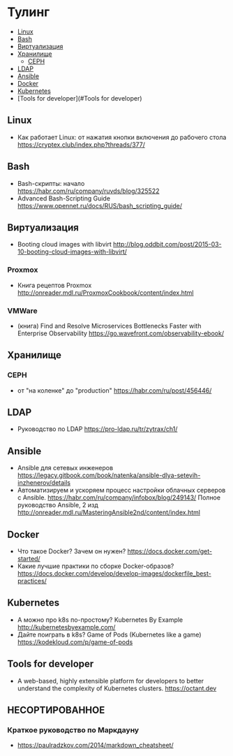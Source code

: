 # Тулинг

- [Linux](#Linux)
- [Bash](#Bash)
- [Виртуализация](#Виртуализация)
- [Хранилище](#Хранилище)
  - [CEPH](#CEPH)
- [LDAP](#LDAP)
- [Ansible](#Ansible)
- [Docker](#Docker)
- [Kubernetes](#Kubernetes)
- [Tools for developer](#Tools for developer)

## Linux
 - Как работает Linux: от нажатия кнопки включения до рабочего стола https://cryptex.club/index.php?threads/377/

## Bash
 - Bash-скрипты: начало https://habr.com/ru/company/ruvds/blog/325522
 - Advanced Bash-Scripting Guide https://www.opennet.ru/docs/RUS/bash_scripting_guide/

## Виртуализация
 - Booting cloud images with libvirt http://blog.oddbit.com/post/2015-03-10-booting-cloud-images-with-libvirt/
### Proxmox
  - Книга рецептов Proxmox http://onreader.mdl.ru/ProxmoxCookbook/content/index.html
### VMWare
  - (книга) Find and Resolve Microservices Bottlenecks Faster with Enterprise Observability https://go.wavefront.com/observability-ebook/

## Хранилище
### CEPH
 - от "на коленке" до "production" https://habr.com/ru/post/456446/

## LDAP
 - Руководство по LDAP https://pro-ldap.ru/tr/zytrax/ch1/

## Ansible
 - Ansible для сетевых инженеров https://legacy.gitbook.com/book/natenka/ansible-dlya-setevih-inzhenerov/details
 - Автоматизируем и ускоряем процесс настройки облачных серверов с Ansible. https://habr.com/ru/company/infobox/blog/249143/
Полное руководство Ansible, 2 изд http://onreader.mdl.ru/MasteringAnsible2nd/content/index.html

## Docker
 - Что такое Docker? Зачем он нужен? https://docs.docker.com/get-started/
 - Какие лучшие практики по сборке Docker-образов? https://docs.docker.com/develop/develop-images/dockerfile_best-practices/

## Kubernetes
 - А можно про k8s по-простому? Kubernetes By Example http://kubernetesbyexample.com/
 - Дайте поиграть в k8s? Game of Pods (Kubernetes like a game) https://kodekloud.com/p/game-of-pods

## Tools for developer
 - A web-based, highly extensible platform for developers to better understand the complexity of Kubernetes clusters. https://octant.dev


## НЕСОРТИРОВАННОЕ
### Краткое руководство по Маркдауну
 - https://paulradzkov.com/2014/markdown_cheatsheet/


